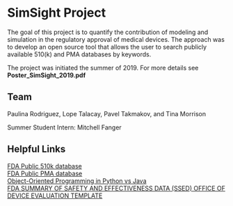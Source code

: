 # SimSight Project
The goal of this project is to quantify the contribution of modeling and simulation in the regulatory approval of medical devices. The approach was to develop an open source tool that allows the user to search publicly available 510(k) and PMA databases by keywords. 

The project was initiated the summer of 2019. For more details see **Poster_SimSight_2019.pdf**

## Team ##
Paulina Rodriguez, Lope Talacay, Pavel Takmakov, and Tina Morrison  

Summer Student Intern: Mitchell Fanger

## Helpful Links ##

[FDA Public 510k database](https://www.accessdata.fda.gov/scripts/cdrh/cfdocs/cfpmn/pmn.cfm)  
[FDA Public PMA database](https://www.accessdata.fda.gov/scripts/cdrh/cfdocs/cfpma/pma.cfm)  
[Object-Oriented Programming in Python vs Java](https://realpython.com/oop-in-python-vs-java/)<br>
[FDA SUMMARY OF SAFETY AND EFFECTIVENESS DATA (SSED) OFFICE OF DEVICE EVALUATION TEMPLATE](https://www.fda.gov/media/113810/download)

